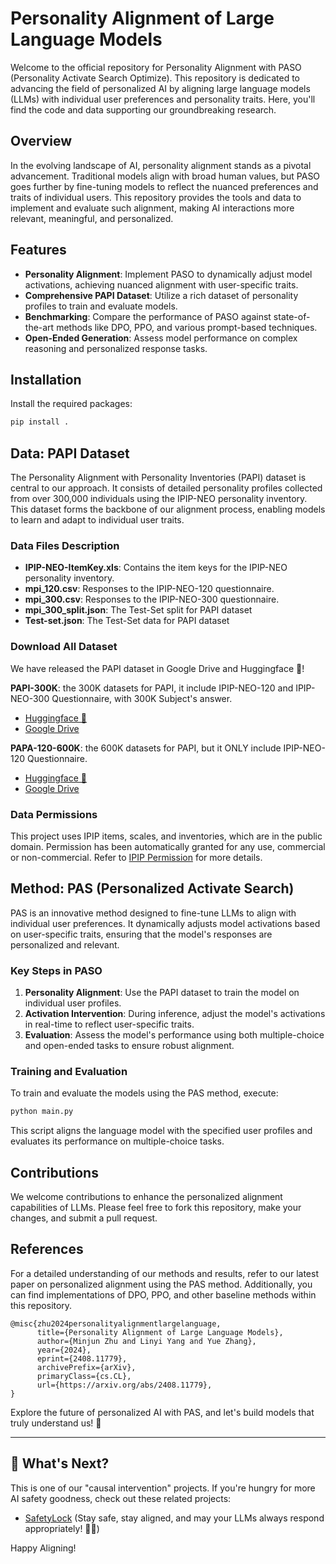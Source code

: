 
# Personality Alignment of Large Language Models

Welcome to the official repository for Personality Alignment with PASO (Personality Activate Search Optimize). This repository is dedicated to advancing the field of personalized AI by aligning large language models (LLMs) with individual user preferences and personality traits. Here, you'll find the code and data supporting our groundbreaking research.

## Overview

In the evolving landscape of AI, personality alignment stands as a pivotal advancement. Traditional models align with broad human values, but PASO goes further by fine-tuning models to reflect the nuanced preferences and traits of individual users. This repository provides the tools and data to implement and evaluate such alignment, making AI interactions more relevant, meaningful, and personalized.

## Features

- **Personality Alignment**: Implement PASO to dynamically adjust model activations, achieving nuanced alignment with user-specific traits.
- **Comprehensive PAPI Dataset**: Utilize a rich dataset of personality profiles to train and evaluate models.
- **Benchmarking**: Compare the performance of PASO against state-of-the-art methods like DPO, PPO, and various prompt-based techniques.
- **Open-Ended Generation**: Assess model performance on complex reasoning and personalized response tasks.

## Installation


Install the required packages:

```bash
pip install .
```

## Data: PAPI Dataset

The Personality Alignment with Personality Inventories (PAPI) dataset is central to our approach. It consists of detailed personality profiles collected from over 300,000 individuals using the IPIP-NEO personality inventory. This dataset forms the backbone of our alignment process, enabling models to learn and adapt to individual user traits.

### Data Files Description

- **IPIP-NEO-ItemKey.xls**: Contains the item keys for the IPIP-NEO personality inventory.
- **mpi_120.csv**: Responses to the IPIP-NEO-120 questionnaire.
- **mpi_300.csv**: Responses to the IPIP-NEO-300 questionnaire.
- **mpi_300_split.json**: The Test-Set split for PAPI dataset
- **Test-set.json**: The Test-Set data for PAPI dataset

### Download All Dataset

We have released the PAPI dataset in Google Drive and Huggingface 🤗! 

**PAPI-300K**: the 300K datasets for PAPI, it include IPIP-NEO-120 and IPIP-NEO-300 Questionnaire, with 300K Subject's answer.
- [Huggingface 🤗](https://huggingface.co/datasets/WestlakeNLP/PAPI-300K)
- [Google Drive](https://drive.google.com/file/d/1KRhpTCwSMS47GYnmHwYRPnmxF6FOGYTf/view?usp=sharing)
  
**PAPA-120-600K**: the 600K datasets for PAPI, but it ONLY include IPIP-NEO-120 Questionnaire. 
- [Huggingface 🤗](https://huggingface.co/datasets/WestlakeNLP/PAPI-120-600K) 
- [Google Drive](https://drive.google.com/file/d/1KRhpTCwSMS47GYnmHwYRPnmxF6FOGYTf/view?usp=sharing)


### Data Permissions

This project uses IPIP items, scales, and inventories, which are in the public domain. Permission has been automatically granted for any use, commercial or non-commercial. Refer to [IPIP Permission](./IPIP_Permission.pdf) for more details.



## Method: PAS (Personalized Activate Search)

PAS is an innovative method designed to fine-tune LLMs to align with individual user preferences. It dynamically adjusts model activations based on user-specific traits, ensuring that the model's responses are personalized and relevant.

### Key Steps in PASO

1. **Personality Alignment**: Use the PAPI dataset to train the model on individual user profiles.
2. **Activation Intervention**: During inference, adjust the model's activations in real-time to reflect user-specific traits.
3. **Evaluation**: Assess the model's performance using both multiple-choice and open-ended tasks to ensure robust alignment.

### Training and Evaluation

To train and evaluate the models using the PAS method, execute:

```bash
python main.py
```

This script aligns the language model with the specified user profiles and evaluates its performance on multiple-choice tasks.


## Contributions

We welcome contributions to enhance the personalized alignment capabilities of LLMs. Please feel free to fork this repository, make your changes, and submit a pull request.

## References

For a detailed understanding of our methods and results, refer to our latest paper on personalized alignment using the PAS method. Additionally, you can find implementations of DPO, PPO, and other baseline methods within this repository.

```
@misc{zhu2024personalityalignmentlargelanguage,
      title={Personality Alignment of Large Language Models}, 
      author={Minjun Zhu and Linyi Yang and Yue Zhang},
      year={2024},
      eprint={2408.11779},
      archivePrefix={arXiv},
      primaryClass={cs.CL},
      url={https://arxiv.org/abs/2408.11779}, 
}
```

Explore the future of personalized AI with PAS, and let's build models that truly understand us! 🚀

---

## 🎉 What's Next?

This is one of our "causal intervention" projects. If you're hungry for more AI safety goodness, check out these related projects:

- [SafetyLock](https://github.com/zhu-minjun/SafetyLock) (Stay safe, stay aligned, and may your LLMs always respond appropriately! 🦜✨)

Happy Aligning!



